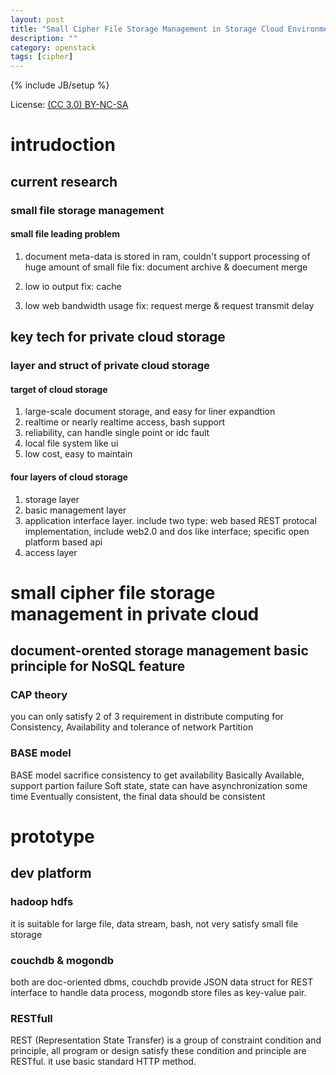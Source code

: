 ```yaml
---
layout: post
title: "Small Cipher File Storage Management in Storage Cloud Environment"
description: ""
category: openstack
tags: [cipher]
---
```

{% include JB/setup %}

License: [(CC 3.0) BY-NC-SA](http://creativecommons.org/licenses/by-nc-sa/3.0/)

# intrudoction
## current research
### small file storage management
#### small file leading problem
1. document meta-data is stored in ram, couldn't support processing of huge amount of small file
fix: document archive & doecument merge

2. low io output
fix: cache

3. low web bandwidth usage
fix: request merge & request transmit delay

## key tech for private cloud storage
### layer and struct of private cloud storage
#### target of cloud storage
1. large-scale document storage, and easy for liner expandtion
2. realtime or nearly realtime access, bash support
3. reliability, can handle single point or idc fault
4. local file system like ui
5. low cost, easy to maintain

#### four layers of cloud storage
1. storage layer
2. basic management layer
3. application interface layer. include two type: web based REST protocal implementation, include web2.0 and dos like interface; specific open platform based api
4. access layer

# small cipher file storage management in private cloud
## document-orented storage management basic principle for NoSQL feature
### CAP theory
you can only satisfy 2 of 3 requirement in distribute computing for
Consistency, Availability and tolerance of network Partition
### BASE model
  BASE model sacrifice consistency to get availability
  Basically Available, support partion failure
  Soft state, state can have asynchronization some time
  Eventually consistent, the final data should be consistent
# prototype
## dev platform
### hadoop hdfs
  it is suitable for large file, data stream, bash, not very satisfy
  small file storage
### couchdb & mogondb
  both are doc-oriented dbms, couchdb provide JSON data struct for
  REST interface to handle data process, mogondb store files as
  key-value pair.
### RESTfull
  REST (Representation State Transfer) is a group of constraint
  condition and principle, all program or design satisfy these
  condition and principle are RESTful. it use basic standard HTTP
  method.
